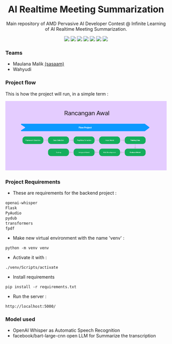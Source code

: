 <h1 align="center"> AI Realtime Meeting Summarization </h1>
<p align="center"> Main repository of AMD Pervasive AI Developer Contest @ Infinite Learning of AI Realtime Meeting Summarization. </p>

<div align="center">
    <!-- Your badges here -->
    <img src="https://img.shields.io/badge/python-3670A0?style=for-the-badge&logo=python&logoColor=ffdd54">
    <img src="https://img.shields.io/badge/jupyter-%23FA0F00.svg?style=for-the-badge&logo=jupyter&logoColor=white">
    <img src="https://img.shields.io/badge/flask-%23000.svg?style=for-the-badge&logo=flask&logoColor=white">
    <img src="https://img.shields.io/badge/TensorFlow-%23FF6F00.svg?style=for-the-badge&logo=TensorFlow&logoColor=white">
    <img src="https://img.shields.io/badge/Keras-%23D00000.svg?style=for-the-badge&logo=Keras&logoColor=white">
    <img src="https://img.shields.io/badge/bootstrap-%238511FA.svg?style=for-the-badge&logo=bootstrap&logoColor=white">
    <img src="https://img.shields.io/badge/javascript-%23323330.svg?style=for-the-badge&logo=javascript&logoColor=%23F7DF1E">
</div>

### Teams

- Maulana Malik [(sasaam)](https://github.com/sasaam)
- Wahyudi 

### Project flow
This is how the project will run, in a simple term :

<img src="static/images/flow.png"> 

### Project Requirements

- These are requirements for the backend project : 
```
openai-whisper
Flask
PyAudio
pydub
transformers
fpdf
```

- Make new virtual environment with the name 'venv' : 

```
python -m venv venv
```

- Activate it with : 

```
./venv/Scripts/activate
```

- Install requirements

```
pip install -r requirements.txt
```

- Run the server :
```
http://localhost:5000/
```


### Model used

- OpenAI Whisper as Automatic Speech Recognition
- facebook/bart-large-cnn open LLM for Summarize the transcription